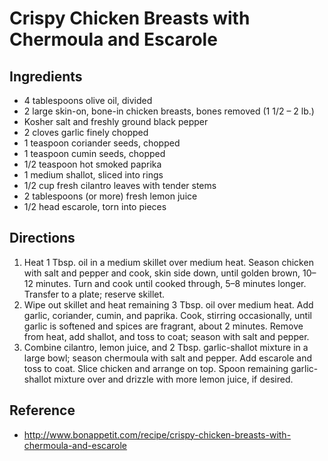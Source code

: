 # Crispy Chicken Breasts with Chermoula and Escarole

## Ingredients
* 4 tablespoons olive oil, divided
* 2 large skin-on, bone-in chicken breasts, bones removed (1 1/2 – 2 lb.)
* Kosher salt and freshly ground black pepper
* 2 cloves garlic finely chopped
* 1 teaspoon coriander seeds, chopped
* 1 teaspoon cumin seeds, chopped
* 1/2 teaspoon hot smoked paprika
* 1 medium shallot, sliced into rings
* 1/2 cup fresh cilantro leaves with tender stems
* 2 tablespoons (or more) fresh lemon juice
* 1/2 head escarole, torn into pieces

## Directions
1. Heat 1 Tbsp. oil in a medium skillet over medium heat. Season chicken with salt and pepper and cook, skin side down, until golden brown, 10–12 minutes. Turn and cook until cooked through, 5–8 minutes longer. Transfer to a plate; reserve skillet.
2. Wipe out skillet and heat remaining 3 Tbsp. oil over medium heat. Add garlic, coriander, cumin, and paprika. Cook, stirring occasionally, until garlic is softened and spices are fragrant, about 2 minutes. Remove from heat, add shallot, and toss to coat; season with salt and pepper.
3. Combine cilantro, lemon juice, and 2 Tbsp. garlic-shallot mixture in a large bowl; season chermoula with salt and pepper. Add escarole and toss to coat. Slice chicken and arrange on top. Spoon remaining garlic-shallot mixture over and drizzle with more lemon juice, if desired.

## Reference
* <http://www.bonappetit.com/recipe/crispy-chicken-breasts-with-chermoula-and-escarole>
